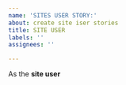 ```yaml
---
name: 'SITES USER STORY:'
about: create site iser stories
title: SITE USER
labels: ''
assignees: ''

---
```


As the **site user**
